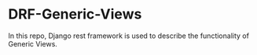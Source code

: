 # DRF-Generic-Views
In this repo, Django rest framework is used to describe the functionality of Generic Views.
